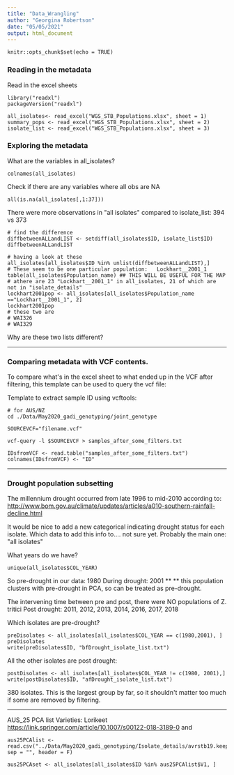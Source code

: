 ```yaml
---
title: "Data_Wrangling"
author: "Georgina Robertson"
date: "05/05/2021"
output: html_document
---
```


```{r setup, include=FALSE}
knitr::opts_chunk$set(echo = TRUE)
```

### Reading in the metadata

Read in the excel sheets
```{r}
library("readxl")
packageVersion("readxl")
```
```{r}
all_isolates<- read_excel("WGS_STB_Populations.xlsx", sheet = 1)
summary_pops <- read_excel("WGS_STB_Populations.xlsx", sheet = 2)
isolate_list <- read_excel("WGS_STB_Populations.xlsx", sheet = 3)
```
### Exploring the metadata

What are the variables in all_isolates?
```{r}
colnames(all_isolates)
```
Check if there are any variables where all obs are NA
```{r}
all(is.na(all_isolates[,1:37]))
```

There were more observations in "all isolates" compared to isolate_list: 394 vs 373
```{r}
# find the difference
diffbetweenALLandLIST <- setdiff(all_isolates$ID, isolate_list$ID)
diffbetweenALLandLIST
```
```{r}
# having a look at these
all_isolates[all_isolates$ID %in% unlist(diffbetweenALLandLIST),]
# These seem to be one particular population: 	Lockhart__2001_1
table(all_isolates$Population_name) ## THIS WILL BE USEFUL FOR THE MAP
# athere are 23 "Lockhart__2001_1" in all_isolates, 21 of which are not in "isolate_details"
lockhart2001pop <- all_isolates[all_isolates$Population_name =="Lockhart__2001_1", 2]
lockhart2001pop
# these two are
# WAI326				
# WAI329
```
Why are these two lists different?

____________________________________________________________________________
### Comparing metadata with VCF contents.

To compare what's in the excel sheet to what ended up in the VCF after filtering, this template can be used to query the vcf file:

Template to extract sample ID using vcftools:
```{bash eval=FALSE, include=TRUE}
# for AUS/NZ
cd ./Data/May2020_gadi_genotyping/joint_genotype

SOURCEVCF="filename.vcf" 

vcf-query -l $SOURCEVCF > samples_after_some_filters.txt
```

```{r}
IDsfromVCF <- read.table("samples_after_some_filters.txt")
colnames(IDsfromVCF) <- "ID"
```

_____________________________________________________________________________
### Drought population subsetting

The millennium drought occurred from late 1996 to mid-2010 according to:
http://www.bom.gov.au/climate/updates/articles/a010-southern-rainfall-decline.html

It would be nice to add a new categorical indicating drought status for each isolate.  Which data to add this info to.... not sure yet. Probably the main one: "all isolates"

What years do we have?
```{r}
unique(all_isolates$COL_YEAR)
```
So pre-drought in our data: 1980
During drought: 2001 **
** this population clusters with pre-drought in PCA, so can be treated as pre-drought.

The intervening time between pre and post, there were NO populations of Z. tritici
Post drought: 2011, 2012, 2013, 2014, 2016, 2017, 2018

Which isolates are pre-drought?
```{r}
preDisolates <- all_isolates[all_isolates$COL_YEAR == c(1980,2001), ]
preDisolates
write(preDisolates$ID, "bfDrought_isolate_list.txt")
```

All the other isolates are post drought:

```{r}
postDisolates <- all_isolates[all_isolates$COL_YEAR != c(1980, 2001),]
write(postDisolates$ID, "afDrought_isolate_list.txt")
```

380 isolates. This is the largest group by far, so it shouldn't matter too much if some are removed by filtering.

__________________________________________________________________________________

AUS_25 PCA list
Varieties: Lorikeet https://link.springer.com/article/10.1007/s00122-018-3189-0 and 
```{r}
aus25PCAlist <- read.csv("../Data/May2020_gadi_genotyping/Isolate_details/avrstb19.keep", sep = "", header = F)

aus25PCAset <- all_isolates[all_isolates$ID %in% aus25PCAlist$V1, ]
```




